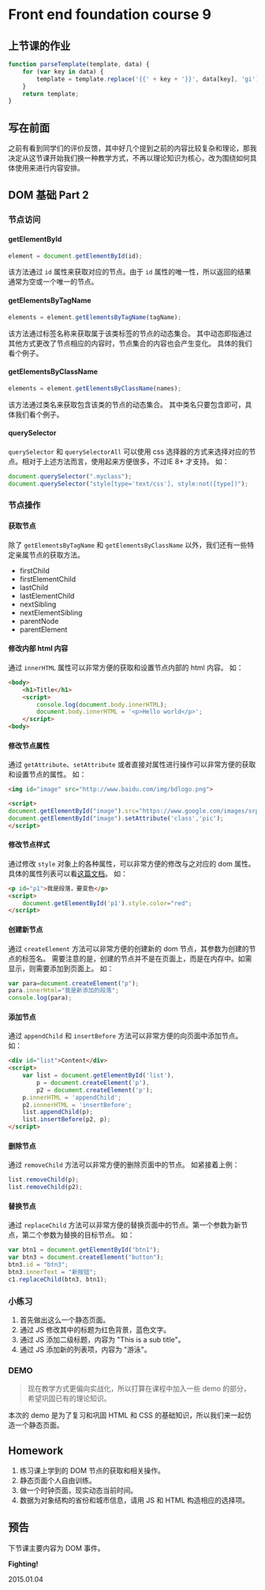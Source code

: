 # Front end foundation course 9

## 上节课的作业

```javascript
function parseTemplate(template, data) {
    for (var key in data) {
        template = template.replace('{{' + key + '}}', data[key], 'gi');
    }
    return template;
}
```

## 写在前面

之前有看到同学们的评价反馈，其中好几个提到之前的内容比较复杂和理论，那我决定从这节课开始我们换一种教学方式，不再以理论知识为核心，改为围绕如何具体使用来进行内容安排。

## DOM 基础 Part 2

### 节点访问

#### getElementById

```javascript
element = document.getElementById(id);
```

该方法通过 `id` 属性来获取对应的节点。由于 `id` 属性的唯一性，所以返回的结果通常为空或一个唯一的节点。

#### getElementsByTagName

```javascript
elements = element.getElementsByTagName(tagName);
```

该方法通过标签名称来获取属于该类标签的节点的动态集合。
其中动态即指通过其他方式更改了节点相应的内容时，节点集合的内容也会产生变化。
具体的我们看个例子。

#### getElementsByClassName

```javascript
elements = element.getElementsByClassName(names);
```

该方法通过类名来获取包含该类的节点的动态集合。
其中类名只要包含即可，具体我们看个例子。

#### querySelector

`querySelector` 和 `querySelectorAll` 可以使用 css 选择器的方式来选择对应的节点。相对于上述方法而言，使用起来方便很多，不过IE 8+ 才支持。
如：

```javascript
document.querySelector(".myclass");
document.querySelector("style[type='text/css'], style:not([type])");
```

### 节点操作

#### 获取节点

除了 `getElementsByTagName` 和 `getElementsByClassName` 以外，我们还有一些特定亲属节点的获取方法。

- firstChild
- firstElementChild
- lastChild
- lastElementChild
- nextSibling
- nextElementSibling
- parentNode
- parentElement

#### 修改内部 html 内容

通过 `innerHTML` 属性可以非常方便的获取和设置节点内部的 html 内容。
如：

```html
<body>
    <h1>Title</h1>
    <script>
        console.log(document.body.innerHTML);
        document.body.innerHTML = '<p>Hello world</p>';
    </script>
<body>
```

#### 修改节点属性

通过 `getAttribute`、`setAttribute` 或者直接对属性进行操作可以非常方便的获取和设置节点的属性。
如：

```html
<img id="image" src="http://www.baidu.com/img/bdlogo.png">

<script>
document.getElementById("image").src="https://www.google.com/images/srpr/logo11w.png";
document.getElementById("image").setAttribute('class','pic');
</script>
```

#### 修改节点样式

通过修改 `style` 对象上的各种属性，可以非常方便的修改与之对应的 dom 属性。
具体的属性列表可以看[这篇文档](http://www.w3school.com.cn/jsref/dom_obj_style.asp)。
如：

```html
<p id="p1">我是段落，要变色</p>
<script>
    document.getElementById('p1').style.color="red";
</script>
```

#### 创建新节点

通过 `createElement` 方法可以非常方便的创建新的 dom 节点，其参数为创建的节点的标签名。
需要注意的是，创建的节点并不是在页面上，而是在内存中。如需显示，则需要添加到页面上。
如：

```javascript
var para=document.createElement("p");
para.innerHtml="我是新添加的段落";
console.log(para);
```

#### 添加节点

通过 `appendChild` 和 `insertBefore` 方法可以非常方便的向页面中添加节点。
如：

```html
<div id="list">Content</div>
<script>
    var list = document.getElementById('list'),
        p = document.createElement('p'),
        p2 = document.createElement('p');
    p.innerHTML = 'appendChild';
    p2.innnerHTML = 'insertBefore';
    list.appendChild(p);
    list.insertBefore(p2, p);
</script>
```

#### 删除节点

通过 `removeChild` 方法可以非常方便的删除页面中的节点。
如紧接着上例：

```javascript
list.removeChild(p);
list.removeChild(p2);
```

#### 替换节点

通过 `replaceChild` 方法可以非常方便的替换页面中的节点。第一个参数为新节点，第二个参数为替换的目标节点。
如：

```javascript
var btn1 = document.getElementById("btn1");
var btn3 = document.createElement("button");
btn3.id = "btn3";
btn3.innerText = "新按钮";
c1.replaceChild(btn3, btn1);
```

### 小练习

1. 首先做出这么一个静态页面。
2. 通过 JS 修改其中的标题为红色背景，蓝色文字。
3. 通过 JS 添加二级标题，内容为 "This is a sub title"。
4. 通过 JS 添加新的列表项，内容为 "游泳"。

### DEMO

> 现在教学方式更偏向实战化，所以打算在课程中加入一些 demo 的部分，希望巩固已有的理论知识。

本次的 demo 是为了复习和巩固 HTML 和 CSS 的基础知识，所以我们来一起仿造一个静态页面。

## Homework

1. 练习课上学到的 DOM 节点的获取和相关操作。
2. 静态页面个人自由训练。
3. 做一个时钟页面，现实动态当前时间。
4. 数据为对象结构的省份和城市信息，请用 JS 和 HTML 构造相应的选择项。

## 预告

下节课主要内容为 DOM 事件。

__Fighting!__

2015.01.04